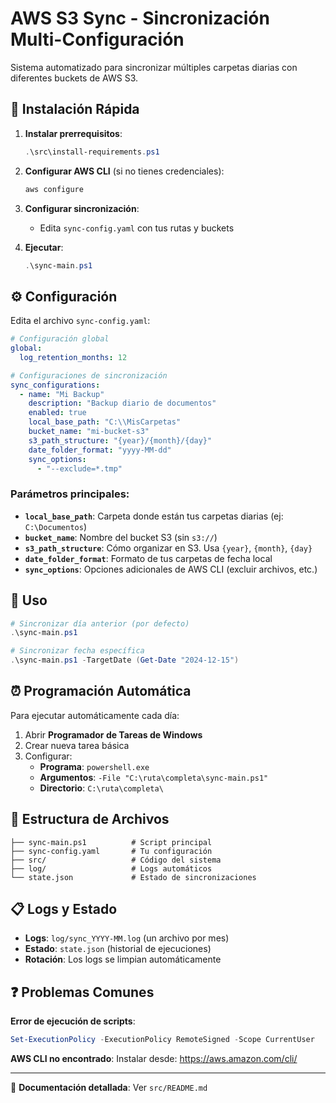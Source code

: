 # AWS S3 Sync - Sincronización Multi-Configuración

Sistema automatizado para sincronizar múltiples carpetas diarias con diferentes buckets de AWS S3.

## 🚀 Instalación Rápida

1. **Instalar prerrequisitos**:
   ```powershell
   .\src\install-requirements.ps1
   ```

2. **Configurar AWS CLI** (si no tienes credenciales):
   ```bash
   aws configure
   ```

3. **Configurar sincronización**:
   - Edita `sync-config.yaml` con tus rutas y buckets

4. **Ejecutar**:
   ```powershell
   .\sync-main.ps1
   ```

## ⚙️ Configuración

Edita el archivo `sync-config.yaml`:

```yaml
# Configuración global
global:
  log_retention_months: 12

# Configuraciones de sincronización
sync_configurations:
  - name: "Mi Backup"
    description: "Backup diario de documentos"
    enabled: true
    local_base_path: "C:\\MisCarpetas"
    bucket_name: "mi-bucket-s3"
    s3_path_structure: "{year}/{month}/{day}"
    date_folder_format: "yyyy-MM-dd"
    sync_options:
      - "--exclude=*.tmp"
```

### Parámetros principales:
- **`local_base_path`**: Carpeta donde están tus carpetas diarias (ej: `C:\Documentos`)
- **`bucket_name`**: Nombre del bucket S3 (sin `s3://`)
- **`s3_path_structure`**: Cómo organizar en S3. Usa `{year}`, `{month}`, `{day}`
- **`date_folder_format`**: Formato de tus carpetas de fecha local
- **`sync_options`**: Opciones adicionales de AWS CLI (excluir archivos, etc.)

## 🔄 Uso

```powershell
# Sincronizar día anterior (por defecto)
.\sync-main.ps1

# Sincronizar fecha específica
.\sync-main.ps1 -TargetDate (Get-Date "2024-12-15")
```

## ⏰ Programación Automática

Para ejecutar automáticamente cada día:

1. Abrir **Programador de Tareas de Windows**
2. Crear nueva tarea básica
3. Configurar:
   - **Programa**: `powershell.exe`
   - **Argumentos**: `-File "C:\ruta\completa\sync-main.ps1"`
   - **Directorio**: `C:\ruta\completa\`

## 📁 Estructura de Archivos

```
├── sync-main.ps1          # Script principal
├── sync-config.yaml       # Tu configuración
├── src/                   # Código del sistema
├── log/                   # Logs automáticos
└── state.json             # Estado de sincronizaciones
```

## 📋 Logs y Estado

- **Logs**: `log/sync_YYYY-MM.log` (un archivo por mes)
- **Estado**: `state.json` (historial de ejecuciones)
- **Rotación**: Los logs se limpian automáticamente

## ❓ Problemas Comunes

**Error de ejecución de scripts**:
```powershell
Set-ExecutionPolicy -ExecutionPolicy RemoteSigned -Scope CurrentUser
```

**AWS CLI no encontrado**:
Instalar desde: https://aws.amazon.com/cli/

---

📖 **Documentación detallada**: Ver `src/README.md` 